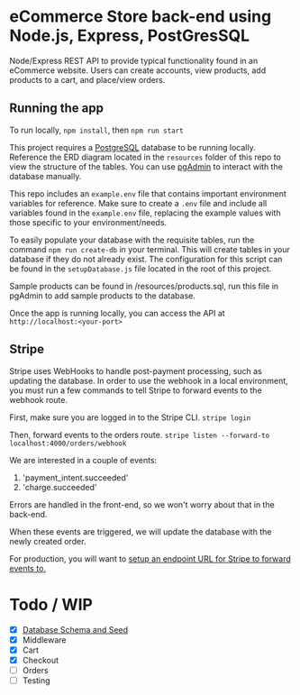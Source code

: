 # eCommerce Store back-end using Node.js, Express, PostGresSQL

Node/Express REST API to provide typical functionality found in an eCommerce website. Users can create accounts, view products, add products to a cart, and place/view orders.

## Running the app

To run locally, `npm install`, then `npm run start`

This project requires a [PostgreSQL](https://www.postgresql.org/) database to be running locally. Reference the ERD diagram located in the `resources` folder of this repo to view the structure of the tables. You can use [pgAdmin](https://www.pgadmin.org/) to interact with the database manually.

This repo includes an `example.env` file that contains important environment variables for reference. Make sure to create a `.env` file and include all variables found in the `example.env` file, replacing the example values with those specific to your environment/needs.

To easily populate your database with the requisite tables, run the command `npm run create-db` in your terminal. This will create tables in your database if they do not already exist. The configuration for this script can be found in the `setupDatabase.js` file located in the root of this project.

Sample products can be found in /resources/products.sql, run this file in pgAdmin to add sample products to the database.

Once the app is running locally, you can access the API at `http://localhost:<your-port>`

## Stripe 

Stripe uses WebHooks to handle post-payment processing, such as updating the database.
In order to use the webhook in a local environment, you must run a few commands to tell 
Stripe to forward events to the webhook route.

First, make sure you are logged in to the Stripe CLI.
`stripe login`

Then, forward events to the orders route. 
`stripe listen --forward-to localhost:4000/orders/webhook`

We are interested in a couple of events:
1. 'payment_intent.succeeded'
2. 'charge.succeeded'

Errors are handled in the front-end, so we won't worry about that in the back-end.

When these events are triggered, we will update the database with the newly created order.

For production, you will want to [setup an endpoint URL for Stripe to
forward events to.](https://dashboard.stripe.com/test/webhooks/create?endpoint_location=hosted)

# Todo / WIP

- [x] [Database Schema and Seed](https://github.com/hazeltonbw/ecommerce-backend/issues/5)
- [x] Middleware
- [x] Cart
- [x] Checkout
- [ ] Orders
- [ ] Testing
